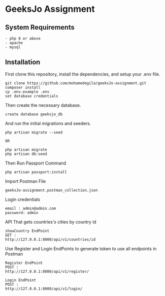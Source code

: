 # GeeksJo Assignment


## System Requirements
```
- php 8 or above
- apache
- mysql
```
## Installation

First clone this repository, install the dependencies, and setup your .env file.

```
git clone https://github.com/mohamedegila/geeksJo-assignment.git
composer install
cp .env.example .env
set database credentials

```

Then create the necessary database.

```
create database geeksjo_db

```

And run the initial migrations and seeders.

```
php artisan migrate --seed

OR

php artisan migrate
php artisan db:seed

```

Then Run Passport Command

```
php artisan passport:install

```

Import Postman File

```
geeksJo-assignment.postman_collection.json

```

Login credentials

```
email : admin@admin.com
password: admin

```

API That gets countries's cities by country id 

```
showCountry EndPoint 
GET : 
http://127.0.0.1:8000/api/v1/countries/id

```


Use Register and Login EndPoints to generate token to use all endpoints in Postman

```
Register EndPoint 
POST : 
http://127.0.0.1:8000/api/v1/register/

Login EndPoint 
POST : 
http://127.0.0.1:8000/api/v1/login/

```
